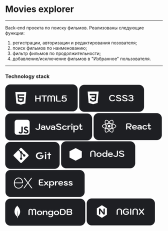 # Movies explorer
---
Back-end проекта по поиску фильмов. Реализованы следующие функции:
1. регистрации, авторизации и редактирования позователя;
2. поиск фильмов по наименованию;
3. фильтр фильмов по продолжительности;
4. добавление/исключение фильмов в "Избранное" пользователя.
---

### Technology stack
![HTML](https://github.com/kotevega/kotevega/blob/main/images/html5.svg) ![CSS](https://github.com/kotevega/kotevega/blob/main/images/css3.svg) ![JS](https://github.com/kotevega/kotevega/blob/main/images/java-scipt.svg) ![React](https://github.com/kotevega/kotevega/blob/main/images/react.svg) ![Git](https://github.com/kotevega/kotevega/blob/main/images/git-hub.svg) ![Node.JS](https://github.com/kotevega/kotevega/blob/main/images/node.svg) ![Express](https://github.com/kotevega/kotevega/blob/main/images/express.svg) ![Mongo DB](https://github.com/kotevega/kotevega/blob/main/images/mongoDB.svg) ![Nginx](https://github.com/kotevega/kotevega/blob/main/images/nginx.svg)
